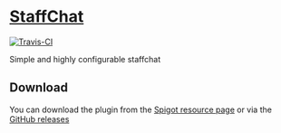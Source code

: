 # [StaffChat](https://oskar3123.github.io/StaffChat)
[![Travis-CI](https://img.shields.io/travis/oskar3123/StaffChat.svg)]("https://travis-ci.org/oskar3123/StaffChat")

Simple and highly configurable staffchat

## Download
You can download the plugin from the [Spigot resource page](https://www.spigotmc.org/resources/37804/) or via the [GitHub releases](https://github.com/oskar3123/StaffChat/releases)
